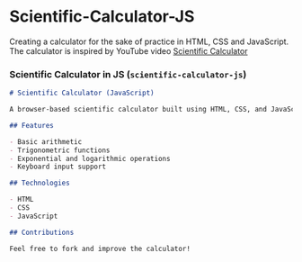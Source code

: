 # Scientific-Calculator-JS

Creating a calculator for the sake of practice in HTML, CSS and JavaScript. The calculator is inspired by YouTube video [Scientific Calculator](https://youtu.be/LgryqYxSCNk?si=7Rfo2wjWGXU4lH43)

### **Scientific Calculator in JS** (`scientific-calculator-js`)

```markdown
# Scientific Calculator (JavaScript)

A browser-based scientific calculator built using HTML, CSS, and JavaScript. This project was developed to strengthen JavaScript and DOM manipulation skills.

## Features

- Basic arithmetic
- Trigonometric functions
- Exponential and logarithmic operations
- Keyboard input support

## Technologies

- HTML
- CSS
- JavaScript

## Contributions

Feel free to fork and improve the calculator!
